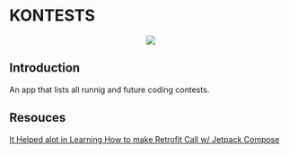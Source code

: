 KONTESTS
============


<p align="center">
<a href="https://github.com/noobshubham/KONTEST/releases"><img src="https://img.shields.io/github/downloads/noobshubham/KONTESTS/total?color=%233DDC84&logo=android&logoColor=%23fff&style=for-the-badge"></a>
</p>


Introduction
-----------

An app that lists all runnig and future coding contests.


Resouces
---------

[It Helped alot in Learning How to make Retrofit Call w/ Jetpack Compose](https://github.com/lubnamariyam/MovieList_Retrofit_API_In_Compose)
